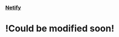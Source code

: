 ### [Netify](https://62c562616edaba00640b1eb8--ornate-bubblegum-40257e.netlify.app/")
# !Could be modified soon!


